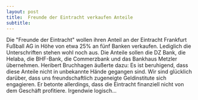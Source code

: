```yaml
---
layout: post
title:  Freunde der Eintracht verkaufen Anteile
subtitle:  
---
```


Die "Freunde der Eintracht" wollen ihren Anteil an der Eintracht Frankfurt Fußball AG in Höhe von etwa 25% an fünf Banken verkaufen. Lediglich die Unterschriften stehen wohl noch aus. Die Anteile sollen die DZ Bank, die Helaba, die BHF-Bank, die Commerzbank und das Bankhaus Metzler übernehmen. Heribert Bruchhagen äußerte dazu: Es ist beruhigend, dass diese Anteile nicht in unbekannte Hände gegangen sind. Wir sind glücklich darüber, dass uns freundschaftlich zugeneigte Geldinstitute sich engagieren. Er betonte allerdings, dass die Eintracht finanziell nicht von dem Geschäft profitiere. Irgendwie logisch...


